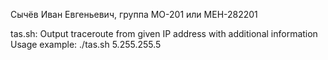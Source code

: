 Сычёв Иван Евгеньевич, группа МО-201 или МЕН-282201

tas.sh:
Output traceroute from given IP address with additional information
Usage example: ./tas.sh 5.255.255.5
